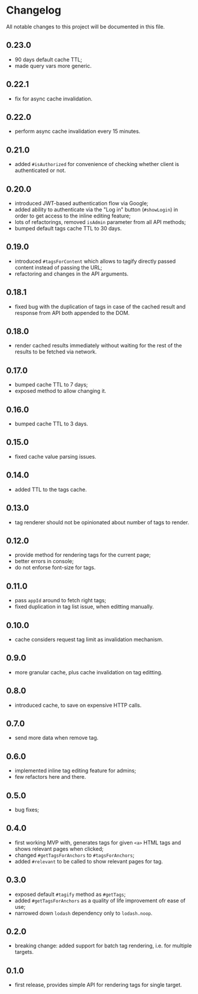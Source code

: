 # Changelog
All notable changes to this project will be documented in this file.

## 0.23.0
 - 90 days default cache TTL;
 - made query vars more generic.

## 0.22.1
 - fix for async cache invalidation.

## 0.22.0
 - perform async cache invalidation every 15 minutes.

## 0.21.0
 - added `#isAuthorized` for convenience of checking whether client is authenticated or not.

## 0.20.0
 - introduced JWT-based authentication flow via Google;
 - added ability to authenticate via the "Log in" button (`#showLogin`) in order to get access to the inline editing feature;
 - lots of refactorings, removed `isAdmin` parameter from all API methods;
 - bumped default tags cache TTL to 30 days.

## 0.19.0
 - introduced `#tagsForContent` which allows to tagify directly passed content instead of passing the URL;
 - refactoring and changes in the API arguments.

## 0.18.1
 - fixed bug with the duplication of tags in case of the cached result and response from API both appended to the DOM.

## 0.18.0
 - render cached results immediately without waiting for the rest of the results to be fetched via network.

## 0.17.0
 - bumped cache TTL to 7 days;
 - exposed method to allow changing it.

## 0.16.0
 - bumped cache TTL to 3 days.

## 0.15.0
 - fixed cache value parsing issues.

## 0.14.0
 - added TTL to the tags cache.

## 0.13.0
 - tag renderer should not be opinionated about number of tags to render.

## 0.12.0
 - provide method for rendering tags for the current page;
 - better errors in console;
 - do not enforse font-size for tags.

## 0.11.0
 - pass `appId` around to fetch right tags;
 - fixed duplication in tag list issue, when editting manually.

## 0.10.0
 - cache considers request tag limit as invalidation mechanism.

## 0.9.0
 - more granular cache, plus cache invalidation on tag editting.

## 0.8.0
 - introduced cache, to save on expensive HTTP calls.

## 0.7.0
 - send more data when remove tag.

## 0.6.0
 - implemented inline tag editing feature for admins;
 - few refactors here and there.

## 0.5.0
 - bug fixes;

## 0.4.0
 - first working MVP with, generates tags for given `<a>` HTML tags and shows relevant pages when clicked;
 - changed `#getTagsForAnchors` to `#tagsForAnchors`;
 - added `#relevant` to be called to show relevant pages for tag.

## 0.3.0
 - exposed default `#tagify` method as `#getTags`;
 - added `#getTagsForAnchors` as a quality of life improvement ofr ease of use;
 - narrowed down `lodash` dependency only to `lodash.noop`.

## 0.2.0
 - breaking change: added support for batch tag rendering, i.e. for multiple targets.

## 0.1.0
 - first release, provides simple API for rendering tags for single target.